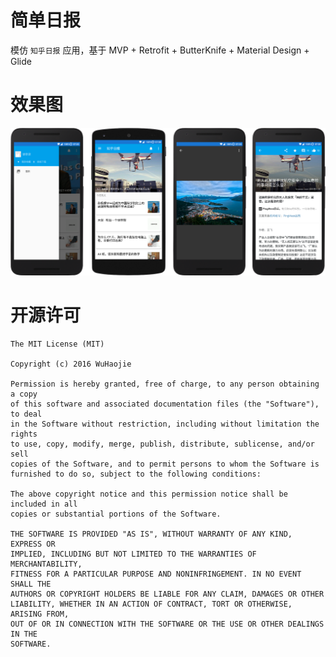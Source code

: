 # 简单日报
模仿 `知乎日报` 应用，基于 MVP + Retrofit + ButterKnife + Material Design + Glide

# 效果图

![image](https://github.com/a-voyager/ZhihuDaily/raw/master/imgs/img.png "效果图")

# 开源许可
    The MIT License (MIT)

    Copyright (c) 2016 WuHaojie

    Permission is hereby granted, free of charge, to any person obtaining a copy
    of this software and associated documentation files (the "Software"), to deal
    in the Software without restriction, including without limitation the rights
    to use, copy, modify, merge, publish, distribute, sublicense, and/or sell
    copies of the Software, and to permit persons to whom the Software is
    furnished to do so, subject to the following conditions:

    The above copyright notice and this permission notice shall be included in all
    copies or substantial portions of the Software.

    THE SOFTWARE IS PROVIDED "AS IS", WITHOUT WARRANTY OF ANY KIND, EXPRESS OR
    IMPLIED, INCLUDING BUT NOT LIMITED TO THE WARRANTIES OF MERCHANTABILITY,
    FITNESS FOR A PARTICULAR PURPOSE AND NONINFRINGEMENT. IN NO EVENT SHALL THE
    AUTHORS OR COPYRIGHT HOLDERS BE LIABLE FOR ANY CLAIM, DAMAGES OR OTHER
    LIABILITY, WHETHER IN AN ACTION OF CONTRACT, TORT OR OTHERWISE, ARISING FROM,
    OUT OF OR IN CONNECTION WITH THE SOFTWARE OR THE USE OR OTHER DEALINGS IN THE
    SOFTWARE.